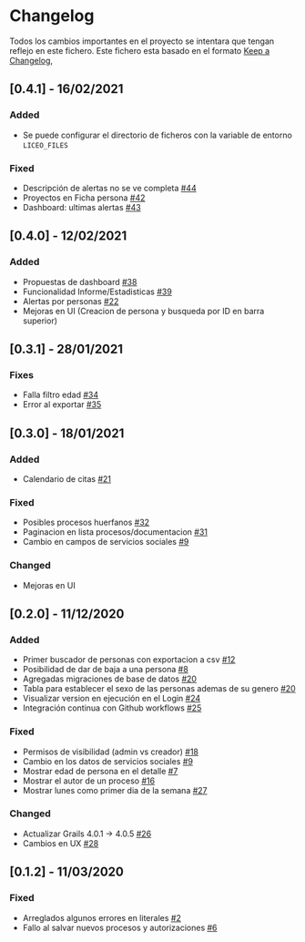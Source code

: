 # Changelog
Todos los cambios importantes en el proyecto se intentara que tengan reflejo en este fichero. Este fichero esta basado en el formato [Keep a Changelog](https://keepachangelog.com/en/1.0.0/),

## [0.4.1] - 16/02/2021

### Added

- Se puede configurar el directorio de ficheros con la variable de entorno `LICEO_FILES`

### Fixed

- Descripción de alertas no se ve completa [#44](https://github.com/liceo-social/liceo/issues/44)
- Proyectos en Ficha persona [#42](https://github.com/liceo-social/liceo/issues/42)
- Dashboard: ultimas alertas [#43](https://github.com/liceo-social/liceo/issues/43)

## [0.4.0] - 12/02/2021

### Added

- Propuestas de dashboard [#38](https://github.com/liceo-social/liceo/issues/38)
- Funcionalidad Informe/Estadisticas [#39](https://github.com/liceo-social/liceo/issues/39)
- Alertas por personas [#22](https://github.com/liceo-social/liceo/issues/22)
- Mejoras en UI (Creacion de persona y busqueda por ID en barra superior)

## [0.3.1] - 28/01/2021

### Fixes

- Falla filtro edad [#34](https://github.com/liceo-social/liceo/issues/34)
- Error al exportar [#35](https://github.com/liceo-social/liceo/issues/35)

## [0.3.0] - 18/01/2021

### Added

- Calendario de citas [#21](https://github.com/liceo-social/liceo/issues/21)

### Fixed

- Posibles procesos huerfanos [#32](https://github.com/liceo-social/liceo/issues/32)
- Paginacion en lista procesos/documentacion [#31](https://github.com/liceo-social/liceo/issues/31)
- Cambio en campos de servicios sociales [#9](https://github.com/liceo-social/liceo/issues/9)

### Changed

- Mejoras en UI

## [0.2.0] - 11/12/2020
### Added

- Primer buscador de personas con exportacion a csv [#12](https://github.com/liceo-social/liceo/issues/12)
- Posibilidad de dar de baja a una persona [#8](https://github.com/liceo-social/liceo/issues/8)
- Agregadas migraciones de base de datos [#20](https://github.com/liceo-social/liceo/issues/20)
- Tabla para establecer el sexo de las personas ademas de su genero [#20](https://github.com/liceo-social/liceo/issues/20)
- Visualizar version en ejecución en el Login [#24](https://github.com/liceo-social/liceo/issues/24)
- Integración continua con Github workflows [#25](https://github.com/liceo-social/liceo/issues/25)

### Fixed

- Permisos de visibilidad (admin vs creador) [#18](https://github.com/liceo-social/liceo/issues/18)
- Cambio en los datos de servicios sociales [#9](https://github.com/liceo-social/liceo/issues/9)
- Mostrar edad de persona en el detalle [#7](https://github.com/liceo-social/liceo/issues/7)
- Mostrar el autor de un proceso [#16](https://github.com/liceo-social/liceo/issues/16)
- Mostrar lunes como primer dia de la semana [#27](https://github.com/liceo-social/liceo/issues/27)

### Changed

- Actualizar Grails 4.0.1 -> 4.0.5 [#26](https://github.com/liceo-social/liceo/issues/26)
- Cambios en UX [#28](https://github.com/liceo-social/liceo/issues/28)

## [0.1.2] - 11/03/2020
### Fixed

- Arreglados algunos errores en literales [#2](https://github.com/liceo-social/liceo/issues/6)
- Fallo al salvar nuevos procesos y autorizaciones [#6](https://github.com/liceo-social/liceo/issues/6)
